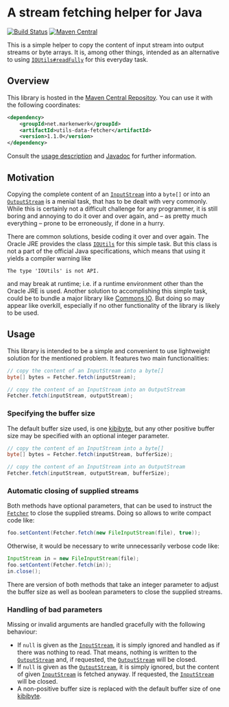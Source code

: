 # A stream fetching helper for Java

[![Build Status](https://travis-ci.org/markenwerk/java-utils-data-fetcher.png?branch=master)](https://travis-ci.org/markenwerk/java-utils-data-fetcher)
[![Maven Central](https://maven-badges.herokuapp.com/maven-central/net.markenwerk/utils-data-fetcher/badge.svg)](https://maven-badges.herokuapp.com/maven-central/net.markenwerk/utils-data-fetcher)

This is a simple helper to copy the content of input stream into output streams or byte arrays. It is, among other things, intended as an alternative to using [`IOUtils#readFully`](http://grepcode.com/file/repository.grepcode.com/java/root/jdk/openjdk/7u40-b43/sun/misc/IOUtils.java#IOUtils.readFully%28java.io.InputStream%2Cint%2Cboolean%29) for this everyday task.

## Overview

This library is hosted in the [Maven Central Repositoy](http://search.maven.org/#artifactdetails|net.markenwerk|utils-data-fetcher|1.1.0|jar). You can use it with the following coordinates:

```xml
<dependency>
	<groupId>net.markenwerk</groupId>
	<artifactId>utils-data-fetcher</artifactId>
	<version>1.1.0</version>
</dependency>
```

Consult the [usage description](#usage) and [Javadoc](http://markenwerk.github.io/java-utils-data-fetcher/javadoc/1.1.0/index.html) for further information.

## Motivation

Copying the complete content of an [`InputStream`][InputStream] into a `byte[]` or into an [`OutputStream`][OutputStream] is a menial task, that has to be dealt with very commonly. While this is certainly not a difficult challenge for any programmer, it is still boring and annoying to do it over and over again, and – as pretty much everything – prone to be erroneously, if done in a hurry.

There are common solutions, beside coding it over and over again. The Oracle JRE provides the class [`IOUtils`](http://grepcode.com/file/repository.grepcode.com/java/root/jdk/openjdk/7u40-b43/sun/misc/IOUtils.java) for this simple task. But this class is not a part of the official Java specifications, which means that using it yields a compiler warning like

```
The type 'IOUtils' is not API.
```

and may break at runtime; i.e. if a runtime environment other than the Oracle JRE is used. Another solution to accomplishing this simple task, could be to bundle a major library like [Commons IO](http://commons.apache.org/proper/commons-io/). But doing so may appear like overkill, especially if no other functionality of the library is likely to be used.

## Usage

This library is intended to be a simple and convenient to use lightweight solution for the mentioned problem. It features two main functionalities:

```java
// copy the content of an InputStream into a byte[]
byte[] bytes = Fetcher.fetch(inputStream);

// copy the content of an InputStream into an OutputStream
Fetcher.fetch(inputStream, outputStream);
```

### Specifying the buffer size

The default buffer size used, is one [kibibyte](https://en.wikipedia.org/wiki/Kibibyte), but any other positive buffer size may be specified with an optional integer parameter.

```java
// copy the content of an InputStream into a byte[]
byte[] bytes = Fetcher.fetch(inputStream, bufferSize);

// copy the content of an InputStream into an OutputStream
Fetcher.fetch(inputStream, outputStream, bufferSize);
```

### Automatic closing of supplied streams

Both methods have optional parameters, that can be used to instruct the [`Fetcher`][Fetcher] to close the supplied streams. Doing so allows to write compact code like:

```java
foo.setContent(Fetcher.fetch(new FileInputStream(file), true));
```

Otherwise, it would be necessary to write unnecessarily verbose code like:

```java
InputStream in = new FileInputStream(file);
foo.setContent(Fetcher.fetch(in));
in.close();
```

There are version of both methods that take an integer parameter to adjust the buffer size as well as boolean parameters to close the supplied streams.

### Handling of bad parameters

Missing or invalid arguments are handled gracefully with the following behaviour:

 - If `null` is given as the [`InputStream`][InputStream], it is simply ignored and handled as if there was nothing to read. That means, nothing is written to the [`OutputStream`][OutputStream] and, if requested, the [`OutputStream`][OutputStream] will be closed. 
 - If `null` is given as the [`OutputStream`][OutputStream], it is simply ignored, but the content of given [`InputStream`][InputStream] is fetched anyway. If requested, the [`InputStream`][InputStream] will be closed. 
 - A non-positive buffer size is replaced with the default buffer size of one [kibibyte](https://en.wikipedia.org/wiki/Kibibyte).
 
[Fetcher]: http://markenwerk.github.io/java-utils-data-fetcher/javadoc/1.1.0/index.html?net/markenwerk/utils/data/fetcher/Fetcher.html
[InputStream]: http://docs.oracle.com/javase/7/docs/api/index.html?java/io/InputStream.html
[OutputStream]: http://docs.oracle.com/javase/7/docs/api/index.html?java/io/OutputStream.html
